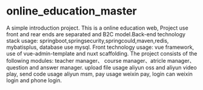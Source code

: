 # online_education_master
  A simple introduction project.
  This is a online education web, Project use front and rear ends are separated and B2C model.Back-end technology stack usage: springboot,springsecurity,springcould,maven,redis,
  mybatisplus, database use mysql. Front technology usage: vue framework, use of vue-admin-template and nuxt scaffolding.
  The project consists of the following modules: teacher manager、 course manager、atricle manager、 question and answer manager.
  upload file usage aliyun oss and aliyun video play, send code usage aliyun msm, pay usage weixin pay, login can weixin login and phone login.
